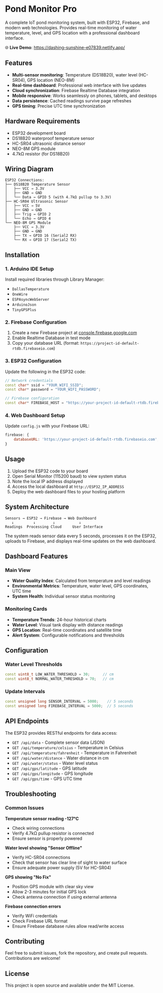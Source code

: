# Pond Monitor Pro

A complete IoT pond monitoring system, built with ESP32, Firebase, and modern web technologies. Provides real-time monitoring of water temperature, level, and GPS location with a professional dashboard interface.

🌐 **Live Demo**: https://dashing-sunshine-e07839.netlify.app/

## Features

- **Multi-sensor monitoring**: Temperature (DS18B20), water level (HC-SR04), GPS location (NEO-8M)
- **Real-time dashboard**: Professional web interface with live updates
- **Cloud synchronization**: Firebase Realtime Database integration
- **Mobile responsive**: Works seamlessly on phones, tablets, and desktops
- **Data persistence**: Cached readings survive page refreshes
- **GPS timing**: Precise UTC time synchronization

## Hardware Requirements

- ESP32 development board
- DS18B20 waterproof temperature sensor
- HC-SR04 ultrasonic distance sensor
- NEO-8M GPS module
- 4.7kΩ resistor (for DS18B20)

## Wiring Diagram

```
ESP32 Connections:
├── DS18B20 Temperature Sensor
│   ├── VCC → 3.3V
│   ├── GND → GND
│   └── Data → GPIO 5 (with 4.7kΩ pullup to 3.3V)
├── HC-SR04 Ultrasonic Sensor
│   ├── VCC → 5V
│   ├── GND → GND
│   ├── Trig → GPIO 2
│   └── Echo → GPIO 4
└── NEO-8M GPS Module
    ├── VCC → 3.3V
    ├── GND → GND
    ├── TX → GPIO 16 (Serial2 RX)
    └── RX → GPIO 17 (Serial2 TX)
```

## Installation

### 1. Arduino IDE Setup

Install required libraries through Library Manager:
- `DallasTemperature`
- `OneWire`
- `ESPAsyncWebServer`
- `ArduinoJson`
- `TinyGPSPlus`

### 2. Firebase Configuration

1. Create a new Firebase project at [console.firebase.google.com](https://console.firebase.google.com)
2. Enable Realtime Database in test mode
3. Copy your database URL (format: `https://project-id-default-rtdb.firebaseio.com`)

### 3. ESP32 Configuration

Update the following in the ESP32 code:
```cpp
// Network credentials
const char* ssid = "YOUR_WIFI_SSID";
const char* password = "YOUR_WIFI_PASSWORD";

// Firebase configuration
const char* FIREBASE_HOST = "https://your-project-id-default-rtdb.firebaseio.com";
```

### 4. Web Dashboard Setup

Update `config.js` with your Firebase URL:
```javascript
firebase: {
    databaseURL: 'https://your-project-id-default-rtdb.firebaseio.com',
}
```

## Usage

1. Upload the ESP32 code to your board
2. Open Serial Monitor (115200 baud) to view system status
3. Note the local IP address displayed
4. Access the local dashboard at `http://ESP32_IP_ADDRESS`
5. Deploy the web dashboard files to your hosting platform

## System Architecture

```
Sensors → ESP32 → Firebase → Web Dashboard
   ↓         ↓        ↓           ↓
Readings  Processing Cloud     User Interface
```

The system reads sensor data every 5 seconds, processes it on the ESP32, uploads to Firebase, and displays real-time updates on the web dashboard.

## Dashboard Features

### Main View
- **Water Quality Index**: Calculated from temperature and level readings
- **Environmental Metrics**: Temperature, water level, GPS coordinates, UTC time
- **System Health**: Individual sensor status monitoring

### Monitoring Cards
- **Temperature Trends**: 24-hour historical charts
- **Water Level**: Visual tank display with distance readings
- **GPS Location**: Real-time coordinates and satellite time
- **Alert System**: Configurable notifications and thresholds

## Configuration

### Water Level Thresholds
```cpp
const uint8_t LOW_WATER_THRESHOLD = 30;      // cm
const uint8_t NORMAL_WATER_THRESHOLD = 70;   // cm
```

### Update Intervals
```cpp
const unsigned long SENSOR_INTERVAL = 5000;    // 5 seconds
const unsigned long FIREBASE_INTERVAL = 5000;  // 5 seconds
```

## API Endpoints

The ESP32 provides RESTful endpoints for data access:

- `GET /api/data` - Complete sensor data (JSON)
- `GET /api/temperature/celsius` - Temperature in Celsius
- `GET /api/temperature/fahrenheit` - Temperature in Fahrenheit
- `GET /api/water/distance` - Water distance in cm
- `GET /api/water/status` - Water level status
- `GET /api/gps/latitude` - GPS latitude
- `GET /api/gps/longitude` - GPS longitude
- `GET /api/gps/time` - GPS UTC time

## Troubleshooting

### Common Issues

**Temperature sensor reading -127°C**
- Check wiring connections
- Verify 4.7kΩ pullup resistor is connected
- Ensure sensor is properly powered

**Water level showing "Sensor Offline"**
- Verify HC-SR04 connections
- Check that sensor has clear line of sight to water surface
- Ensure adequate power supply (5V for HC-SR04)

**GPS showing "No Fix"**
- Position GPS module with clear sky view
- Allow 2-3 minutes for initial GPS lock
- Check antenna connection if using external antenna

**Firebase connection errors**
- Verify WiFi credentials
- Check Firebase URL format
- Ensure Firebase database rules allow read/write access

## Contributing

Feel free to submit issues, fork the repository, and create pull requests. Contributions are welcome!

## License

This project is open source and available under the MIT License.
